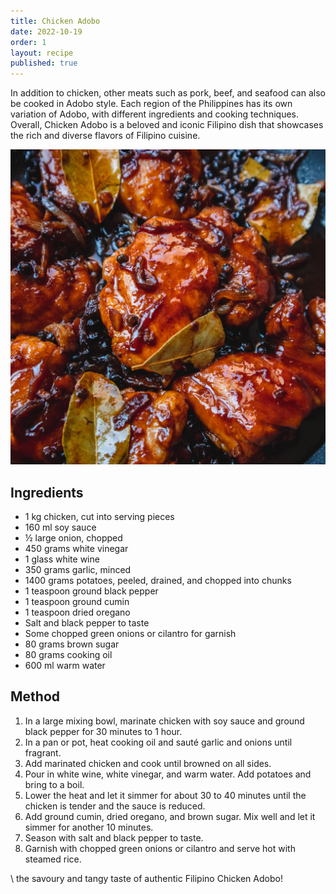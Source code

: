 ```yaml
---
title: Chicken Adobo
date: 2022-10-19
order: 1
layout: recipe
published: true
---
```

In addition to chicken, other meats such as pork, beef, and seafood can also be cooked in Adobo style. Each region of the Philippines has its own variation of Adobo, with different ingredients and cooking techniques. Overall, Chicken Adobo is a beloved and iconic Filipino dish that showcases the rich and diverse flavors of Filipino cuisine.

![Chicken Adobo](../uploads/chicken-adobo-recipe-card.webp "Photo by MikhaEats")

## Ingredients

* 1 kg chicken, cut into serving pieces
* 160 ml soy sauce
* ½ large onion, chopped
* 450 grams white vinegar
* 1 glass white wine
* 350 grams garlic, minced
* 1400 grams potatoes, peeled, drained, and chopped into chunks
* 1 teaspoon ground black pepper
* 1 teaspoon ground cumin
* 1 teaspoon dried oregano
* Salt and black pepper to taste
* Some chopped green onions or cilantro for garnish
* 80 grams brown sugar
* 80 grams cooking oil
* 600 ml warm water

## Method

1. In a large mixing bowl, marinate chicken with soy sauce and ground black pepper for 30 minutes to 1 hour.
2. In a pan or pot, heat cooking oil and sauté garlic and onions until fragrant.
3. Add marinated chicken and cook until browned on all sides.
4. Pour in white wine, white vinegar, and warm water. Add potatoes and bring to a boil.
5. Lower the heat and let it simmer for about 30 to 40 minutes until the chicken is tender and the sauce is reduced.
6. Add ground cumin, dried oregano, and brown sugar. Mix well and let it simmer for another 10 minutes.
7. Season with salt and black pepper to taste.
8. Garnish with chopped green onions or cilantro and serve hot with steamed rice. ﻿                    

\    the savoury and tangy taste of authentic Filipino Chicken Adobo!